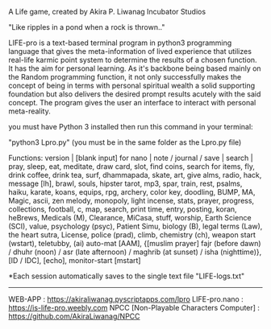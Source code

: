 A Life game, created by Akira P. Liwanag 
Incubator Studios

"Like ripples in a pond when a rock is thrown.."

LIFE-pro is a text-based terminal program in python3 programming language that gives the meta-information of lived experience that utilizes real-life karmic point system to determine the results of a chosen function. It has the aim for personal learning. As it's backbone being based mainly on the Random programming function, it not only successfully makes the concept of being in terms with personal spiritual wealth a solid supporting foundation but also delivers the desired prompt results acutely with the said concept. The program gives the user an interface to interact with personal meta-reality.

you must have Python 3 installed then run this command in your terminal: 

"python3 Lpro.py" 
(you must be in the same folder as the Lpro.py file)


Functions: 
 version | [blank input] for nano | note / journal / save | search | pray, sleep, eat, meditate, draw card, slot, find coins, search for items, fly, drink coffee, drink tea, surf, dhammapada, skate, art, give alms, radio, hack, message [lh], brawl, souls, hipster tarot, mp3, spar, train, rest, psalms, haiku, karate, koans, equips, rpg, archery, color key, doodling, BUMP, MA, Magic, ascii, zen melody, monopoly, light incense, stats, prayer, progress, collections, football, c, map, search, print time, entry, posting, koran, heBrews, Medicals (M), Clearance, MiCasa, stuff, worship, Earth Science (SCI), value, psychology (psyc), Patient Simu, biology (B), legal terms (Law), the heart sutra, License, police (prad), climb, chemistry (ch), weapon start (wstart), teletubby, (ai) auto-mat [AAM], {[muslim prayer] fajr (before dawn) / dhuhr (noon) / asr (late afternoon) / maghrib (at sunset) / isha (nighttime)}, [ID / IDC], [echo], monitor-start [mstart]


*Each session automatically saves to the single text file "LIFE-logs.txt"

-----------------------------------------------------------------------

WEB-APP : https://akiraliwanag.pyscriptapps.com/lpro
LIFE-pro.nano : https://is-life-pro.weebly.com
NPCC [Non-Playable Characters Computer] : https://github.com/AkiraLiwanag/NPCC

